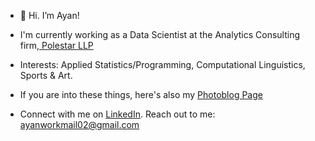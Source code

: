 - 👋 Hi. I’m Ayan!
 
- I'm currently working as a Data Scientist at the Analytics Consulting firm,<a href='https://www.polestarllp.com/'> Polestar LLP </a>

- Interests: Applied Statistics/Programming, Computational Linguistics, Sports & Art.
- If you are into these things, here's also my <a href="https://hillbillyblog.github.io/">Photoblog Page </a>


- Connect with me on  <a href="https://www.linkedin.com/in/ayan-s-57850a19b/">LinkedIn</a>. Reach out to me: ayanworkmail02@gmail.com






<!---
ayanatherate/ayanatherate is a ✨ special ✨ repository because its `README.md` (this file) appears on your GitHub profile.
You can click the Preview link to take a look at your changes.
--->
